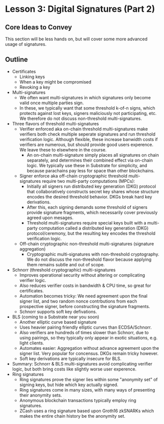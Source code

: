 # Lesson 3: Digital Signatures (Part 2)

## Core Ideas to Convey

This section will be less hands on, but will cover some more advanced usage of signatures.

## Outline

- Certificates
  - Linking keys
  - When a key might be compromised
  - Revoking a key
- Multi-signatures
  - We often want multi-signatures in which signatures only become valid once multiple parties sign.
  - In these, we typically want that some threshold k-of-n signs, which protects against lost keys, signers maliciously not participating, etc.
    We therefore do not discuss non-threshold multi-signatures.
- Three flavors of threshold multi-signatures
  - Verifier enforced aka on-chain threshold multi-signatures make verifiers both check multiple seperate signatures and run threshold verification logic.
    Although flexible, these increase banwidth costs if verifiers are numerous, but should provide good users experence.
    We leave these to elsewhere in the course.
    - An on-chain multi-signature simply places all signatures on chain separately, and determines their combined effect via on-chain logic.
      We typically use these in Substrate for simplicity, and because parachains pay less for space than other blockchains.
  - Signer enforce aka off-chain cryptographic threshold multi-signatures require two multi-party computations (MPCs):
    - Initially all signers run distributed key generation (DKG) protocol that collaboratively constructs secret key shares whose structure encodes the desired threshold behavior.
      DKGs break hard key derivations.
    - After this, each signing demands some threshold of signers provide signature fragments, which necessarily cover previously agreed upon mesages.
    - Threshold multi-signatures require special keys built with a multi-party computation called a distributed key generation (DKG) protocol/ceremony, but the resulting key encodes the threshold verification logic.
  - Off-chain cryptographic non-threshold multi-signatures (signature aggregation)
    - Cryptographic multi-signatures with non-threshold cryptography.
      We do not discuss the non-threshold flavor because applying them remains subtle and out of scope.
- Schnorr (threshold cryptographic) multi-signatures
  - Improves operational security without altering or complicating verifier logic.
  - Also reduces verifier costs in bandwidth & CPU time, so great for certificates.
  - Automation becomes tricky: We need agreement upon the final signer list, and two random nonce contrbutions from each prospective signer, before constructing the signature fragments.
  - Schnorr supports soft key defivations.
- BLS (coming to a Substrate near you soon)
  - Another elliptic curve based signature
  - Uses heavier pairing friendly elliptic curves than ECDSA/Schnorr.
  - Also verifiers are hundreds of times slower than Schnorr, due to using pairings, so they typically only appear in exotic situations, e.g. light clients.
  - Automates easier: Aggregation without advance agreement upon the signer list.
    Very popular for concensus.
    DKGs remain tricky however.
  - Soft key derivations are typically insecure for BLS.
- Summary: Schnorr & BLS multi-signatures avoid complicating verifier logic, but both bring costs like slightly worse user experence.
- Ring signatures
  - Ring signatures prove the signer lies within some "anonymity set" of signing keys, but hide which key actually signed.
  - Ring signatures come in many sizes, with many ways of presenting their anonymity sets.
  - Anonymous blockchain transactions typically employ ring signatures.
  - ZCash uses a ring signature based upon Groth16 zkSNARKs which makes the entire chain history be the anonymity set.

<!-- Anonymous credentials is a huge field of cryptographic research, but anonymous credentials built with ring signatures tend to be more compatible with blockchains. -->
